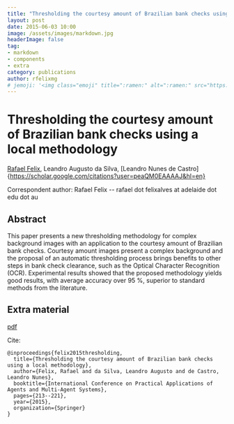 ```yaml
---
title: "Thresholding the courtesy amount of Brazilian bank checks using a local methodology"
layout: post
date: 2015-06-03 10:00
image: /assets/images/markdown.jpg
headerImage: false
tag:
- markdown
- components
- extra
category: publications
author: rfelixmg
# jemoji: '<img class="emoji" title=":ramen:" alt=":ramen:" src="https://assets.github.com/images/icons/emoji/unicode/1f35c.png" height="20" width="20" align="absmiddle">'
---
```


# Thresholding the courtesy amount of Brazilian bank checks using a local methodology

[Rafael Felix](http://rafafelix.com), Leandro Augusto da Silva, [Leandro Nunes de Castro]{https://scholar.google.com/citations?user=peaQM0EAAAAJ&hl=en}

Correspondent author: 
Rafael Felix  -- rafael dot felixalves at adelaide dot edu dot au

## Abstract


This paper presents a new thresholding methodology for complex background images with an application to the courtesy amount of Brazilian bank checks. Courtesy amount images present a complex background and the proposal of an automatic thresholding process brings benefits to other steps in bank check clearance, such as the Optical Character Recognition (OCR). Experimental results showed that the proposed methodology yields good results, with average accuracy over 95 %, superior to standard methods from the literature.

## Extra material

[pdf](https://link.springer.com/chapter/10.1007/978-3-319-19033-4_18) 

Cite:
```
@inproceedings{felix2015thresholding,
  title={Thresholding the courtesy amount of Brazilian bank checks using a local methodology},
  author={Felix, Rafael and da Silva, Leandro Augusto and de Castro, Leandro Nunes},
  booktitle={International Conference on Practical Applications of Agents and Multi-Agent Systems},
  pages={213--221},
  year={2015},
  organization={Springer}
}

```
